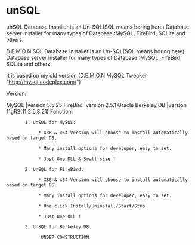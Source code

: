 # unSQL
unSQL Database Installer is an Un-SQL(SQL means boring here) Database server installer for many types of Database :MySQL, FireBird, SQLite and others.

D.E.M.O.N SQL Database Installer is an Un-SQL(SQL means boring here) Database server installer for many types of Database :MySQL, FireBird, SQLite and others.

It is based on my old version (D.E.M.O.N MySQL Tweaker  "http://mysql.codeplex.com/")

 

Version:

MySQL                                      |version 5.5.25
FireBird                                     |version 2.5.1
Oracle Berkeley DB                   |version 11gR2(11.2.5.3.21)
Function:

           1. UnSQL for MySQL:

                * X86 & x64 Version will choose to install automatically based on target OS.

                * Many install options for developer, easy to set.

                * Just One DLL & Small size !

           2. UnSQL for FireBird:

                * X86 & x64 Version will choose to install automatically based on target OS.

                * Many install options for developer, easy to set.

                * One click Install/Uninstall/Start/Stop

                * Just One DLL !

           3. UnSQL for Berkeley DB:

                 UNDER CONSTRUCTION
